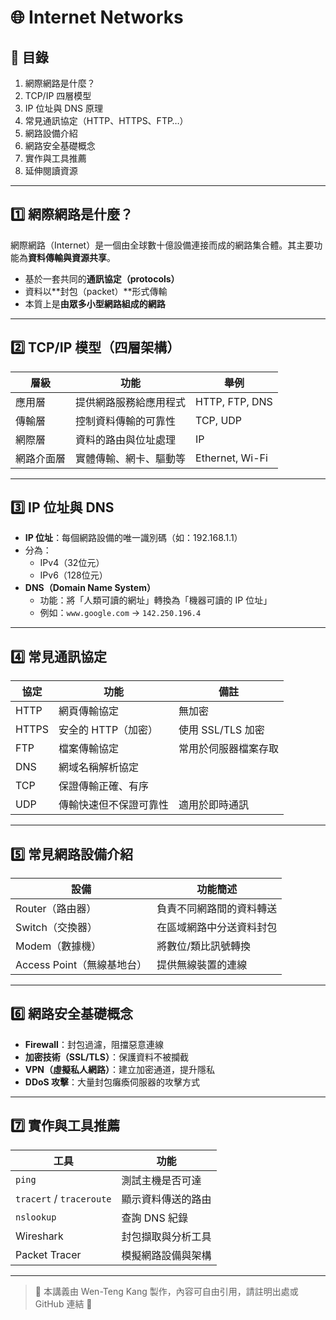 # 🌐 Internet Networks

## 📖 目錄

1. 網際網路是什麼？
2. TCP/IP 四層模型
3. IP 位址與 DNS 原理
4. 常見通訊協定（HTTP、HTTPS、FTP…）
5. 網路設備介紹
6. 網路安全基礎概念
7. 實作與工具推薦
8. 延伸閱讀資源

---

## 1️⃣ 網際網路是什麼？

網際網路（Internet）是一個由全球數十億設備連接而成的網路集合體。其主要功能為**資料傳輸與資源共享**。

- 基於一套共同的**通訊協定（protocols）**
- 資料以**封包（packet）**形式傳輸
- 本質上是**由眾多小型網路組成的網路**

---

## 2️⃣ TCP/IP 模型（四層架構）

| 層級         | 功能                        | 舉例 |
|--------------|-----------------------------|------|
| 應用層       | 提供網路服務給應用程式      | HTTP, FTP, DNS |
| 傳輸層       | 控制資料傳輸的可靠性        | TCP, UDP |
| 網際層       | 資料的路由與位址處理        | IP |
| 網路介面層   | 實體傳輸、網卡、驅動等      | Ethernet, Wi-Fi |

---

## 3️⃣ IP 位址與 DNS

- **IP 位址**：每個網路設備的唯一識別碼（如：192.168.1.1）
- 分為：
  - IPv4（32位元）
  - IPv6（128位元）
- **DNS（Domain Name System）**
  - 功能：將「人類可讀的網址」轉換為「機器可讀的 IP 位址」
  - 例如：`www.google.com` → `142.250.196.4`

---

## 4️⃣ 常見通訊協定

| 協定 | 功能                           | 備註                  |
|------|--------------------------------|-----------------------|
| HTTP | 網頁傳輸協定                   | 無加密                |
| HTTPS| 安全的 HTTP（加密）            | 使用 SSL/TLS 加密     |
| FTP  | 檔案傳輸協定                   | 常用於伺服器檔案存取 |
| DNS  | 網域名稱解析協定               |                       |
| TCP  | 保證傳輸正確、有序             |                       |
| UDP  | 傳輸快速但不保證可靠性         | 適用於即時通訊        |

---

## 5️⃣ 常見網路設備介紹

| 設備       | 功能簡述 |
|------------|----------|
| Router（路由器）     | 負責不同網路間的資料轉送 |
| Switch（交換器）     | 在區域網路中分送資料封包 |
| Modem（數據機）      | 將數位/類比訊號轉換      |
| Access Point（無線基地台）| 提供無線裝置的連線 |

---

## 6️⃣ 網路安全基礎概念

- **Firewall**：封包過濾，阻擋惡意連線
- **加密技術（SSL/TLS）**：保護資料不被攔截
- **VPN（虛擬私人網路）**：建立加密通道，提升隱私
- **DDoS 攻擊**：大量封包癱瘓伺服器的攻擊方式

---

## 7️⃣ 實作與工具推薦

| 工具         | 功能                     |
|--------------|--------------------------|
| `ping`       | 測試主機是否可達         |
| `tracert` / `traceroute` | 顯示資料傳送的路由 |
| `nslookup`   | 查詢 DNS 紀錄            |
| Wireshark    | 封包擷取與分析工具       |
| Packet Tracer| 模擬網路設備與架構       |

---

> 📌 本講義由 Wen-Teng Kang 製作，內容可自由引用，請註明出處或 GitHub 連結 🙌
